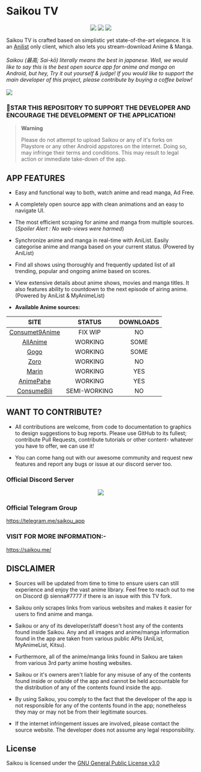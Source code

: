 # **Saikou TV**
<p align="center">
   <a href="https://discord.gg/2T7TunuwFZ"><img src="https://img.shields.io/badge/Discord-7289DA?style=for-the-badge&logo=discord&logoColor=white"></a>
   <a href="https://telegram.me/saikou_app" ><img src="https://img.shields.io/badge/Telegram-2CA5E0?style=for-the-badge&logo=telegram&logoColor=white"></a> 
   <a href="https://github.com/siennaXD/SaikouTV/releases"><img src="https://img.shields.io/github/downloads/saikou-app/saikou/total?color=%233DDC84&logo=android&logoColor=%23fff&style=for-the-badge"></a>
</p>

Saikou TV is crafted based on simplistic yet state-of-the-art elegance. It is an [Anilist](https://anilist.co/) only client, which also lets you stream-download Anime & Manga. 
<br><br>
<i>Saikou (最高; Sai-kō) literally means the best in japanese. Well, we would like to say this is the best open source app for anime and manga on Android, but hey, Try it out yourself & judge! If you would like to support the main developer of this project, please contribute by buying a coffee below!
</i> 
<br>
<br>
<a href="https://www.buymeacoffee.com/brahmkshatriya"><img src="https://img.buymeacoffee.com/button-api/?text=Buy me a coffee&emoji=&slug=brahmkshatriya&button_colour=FFDD00&font_colour=000000&font_family=Poppins&outline_colour=000000&coffee_colour=ffffff" /></a>
<br>
### 🌟STAR THIS REPOSITORY TO SUPPORT THE DEVELOPER AND ENCOURAGE THE DEVELOPMENT OF THE APPLICATION!

> **Warning**
> 
> Please do not attempt to upload Saikou or any of it's forks on Playstore or any other Android appstores on the internet. Doing so, may infringe their terms and conditions. This may result to legal action or immediate take-down of the app.

## APP FEATURES

- Easy and functional way to both, watch anime and read manga, Ad Free.

- A completely open source app with clean animations and an easy to navigate UI.

- The most efficient scraping for anime and manga from multiple sources. (_Spoiler Alert : No web-views were harmed_)

- Synchronize anime and manga in real-time with AniList. Easily categorise anime and manga based on your current status. (Powered by AniList)

- Find all shows using thoroughly and frequently updated list of all trending, popular and ongoing anime based on scores.

- View extensive details about anime shows, movies and manga titles. It also features ability to countdown to the next episode of airing anime. (Powered by AniList & MyAnimeList)


* **Available Anime sources:**

|                            SITE                            |    STATUS    | DOWNLOADS |
|:----------------------------------------------------------:|:------------:|:---------:|
|             [Consumet9Anime](https://api.consumet.org/anime/9anime/)              |   FIX WIP    |   NO    |
|             [AllAnime](https://allanime.site)              |   WORKING    |   SOME    |
|                [Gogo](https://gogoanime.cm)                |   WORKING    |   SOME    |
|                  [Zoro](https://zoro.to)                   |   WORKING    |    NO     |
|                 [Marin](https://marin.moe)                 |   WORKING    |    YES    |
|             [AnimePahe](https://animepahe.ru)              |   WORKING    |    YES    |
|           [ConsumeBili](https://www.bilibili.tv)           |     SEMI-WORKING       |    NO     |

## WANT TO CONTRIBUTE?

- All contributions are welcome, from code to documentation to graphics to design suggestions to bug reports. Please use GitHub to its fullest; contribute Pull Requests, contribute tutorials or other content- whatever you have to offer, we can use it!

- You can come hang out with our awesome community and request new features and report any bugs or issue at our discord server too.

### Official Discord Server

<p align="center">
 <a href="https://discord.gg/2T7TunuwFZ">
  <img src="https://invidget.switchblade.xyz/2T7TunuwFZ">
 </a>
</p>

### Official Telegram Group

https://telegram.me/saikou_app

### VISIT FOR MORE INFORMATION:-

https://saikou.me/

## DISCLAIMER

* Sources will be updated from time to time to ensure users can still experience and enjoy the vast anime library. Feel free to reach out to me on Discord @ sienna#7777 if there is an issue with this TV fork.

* Saikou only scrapes links from various websites and makes it easier for users to find anime and manga. 

* Saikou or any of its developer/staff doesn't host any of the contents found inside Saikou. Any and all images and anime/manga information found in the app are taken from various public APIs (AniList, MyAnimeList, Kitsu). 

* Furthermore, all of the anime/manga links found in Saikou are taken from various 3rd party anime hosting websites.

* Saikou or it's owners aren't liable for any misuse of any of the contents found inside or outside of the app and cannot be held accountable for the distribution of any of the contents found inside the app. 

* By using Saikou, you comply to the fact that the developer of the app is not responsible for any of the contents found in the app; nonetheless they may or may not be from their legitimate sources. 

* If the internet infringement issues are involved, please contact the source website. The developer does not assume any legal responsibility.

## License

Saikou is licensed under the [GNU General Public License v3.0](LICENSE.md)
